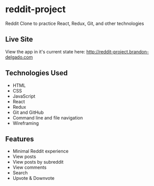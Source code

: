 # reddit-project
Reddit Clone to practice React, Redux, Git, and other technologies

## Live Site
View the app in it's current state here: http://reddit-project.brandon-delgado.com

## Technologies Used
* HTML
* CSS
* JavaScript
* React
* Redux
* Git and GitHub
* Command line and file navigation
* Wireframing

## Features
* Minimal Reddit experience
* View posts
* View posts by subreddit
* View comments
* Search
* Upvote & Downvote
